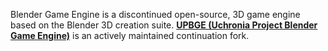 Blender Game Engine is a discontinued open-source, 3D game engine based on the Blender 3D creation suite.
[**UPBGE (Uchronia Project Blender Game Engine)**](https://upbge.org/) is an actively maintained continuation fork.
